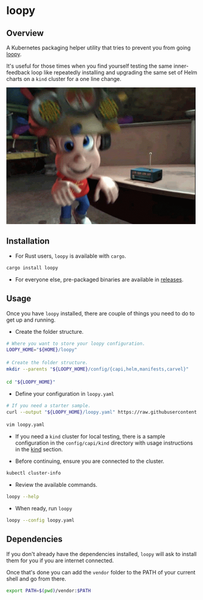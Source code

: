 # loopy

## Overview

A Kubernetes packaging helper utility that tries to prevent you from going [loopy](https://www.urbandictionary.com/define.php?term=Loopy).

It's useful for those times when you find yourself testing the same inner-feedback loop like repeatedly installing and upgrading the same set of Helm charts on a `kind` cluster for a one line change.

![loopy](./docs/images/loopy.gif)

## Installation

- For Rust users, `loopy` is available with `cargo`.

```bash
cargo install loopy
```

- For everyone else, pre-packaged binaries are available in [releases](https://github.com/salt-labs/loopy/releases).

## Usage

Once you have `loopy` installed, there are couple of things you need to do to get up and running.

- Create the folder structure.

```bash
# Where you want to store your loopy configuration.
LOOPY_HOME="${HOME}/loopy"

# Create the folder structure.
mkdir --parents "${LOOPY_HOME}/config/{capi,helm,manifests,carvel}"

cd "${LOOPY_HOME}"
```

- Define your configuration in `loopy.yaml`

```bash
# If you need a starter sample.
curl --output "${LOOPY_HOME}/loopy.yaml" https://raw.githubusercontent.com/salt-labs/loopy/trunk/config/loopy.yaml

vim loopy.yaml
```

- If you need a `kind` cluster for local testing, there is a sample configuration in the `config/capi/kind` directory with usage instructions in the [kind](./docs/kind.md) section.

- Before continuing, ensure you are connected to the cluster.

```bash
kubectl cluster-info
```

- Review the available commands.

```bash
loopy --help
```

- When ready, run `loopy`

```bash
loopy --config loopy.yaml
```

## Dependencies

If you don't already have the dependencies installed, `loopy` will ask to install them for you if you are internet connected.

Once that's done you can add the `vendor` folder to the PATH of your current shell and go from there.

```bash
export PATH=$(pwd)/vendor:$PATH
```
